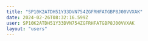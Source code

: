 ```yaml
---
title: "SP10K2ATDH51Y33DVN754ZGFRHFATGBP8J00VVXAK"
date: 2024-02-26T08:32:16.599Z
user: SP10K2ATDH51Y33DVN754ZGFRHFATGBP8J00VVXAK
layout: "users"
---
```

    